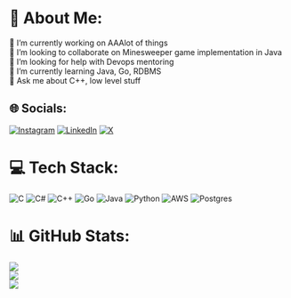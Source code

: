 # 💫 About Me:
🔭 I’m currently working on AAAlot of things<br>👯 I’m looking to collaborate on Minesweeper game implementation in Java<br>🤝 I’m looking for help with Devops mentoring<br>🌱 I’m currently learning Java, Go, RDBMS<br>💬 Ask me about C++, low level stuff<br>


## 🌐 Socials:
[![Instagram](https://img.shields.io/badge/Instagram-%23E4405F.svg?logo=Instagram&logoColor=white)](https://instagram.com/zyad060) [![LinkedIn](https://img.shields.io/badge/LinkedIn-%230077B5.svg?logo=linkedin&logoColor=white)](https://linkedin.com/in/zyad-al-saeed-55043a24a) [![X](https://img.shields.io/badge/X-black.svg?logo=X&logoColor=white)](https://x.com/ZyadAKAozzy) 

# 💻 Tech Stack:
![C](https://img.shields.io/badge/c-%2300599C.svg?style=flat&logo=c&logoColor=white) ![C#](https://img.shields.io/badge/c%23-%23239120.svg?style=flat&logo=csharp&logoColor=white) ![C++](https://img.shields.io/badge/c++-%2300599C.svg?style=flat&logo=c%2B%2B&logoColor=white) ![Go](https://img.shields.io/badge/go-%2300ADD8.svg?style=flat&logo=go&logoColor=white) ![Java](https://img.shields.io/badge/java-%23ED8B00.svg?style=flat&logo=openjdk&logoColor=white) ![Python](https://img.shields.io/badge/python-3670A0?style=flat&logo=python&logoColor=ffdd54) ![AWS](https://img.shields.io/badge/AWS-%23FF9900.svg?style=flat&logo=amazon-aws&logoColor=white) ![Postgres](https://img.shields.io/badge/postgres-%23316192.svg?style=flat&logo=postgresql&logoColor=white)
# 📊 GitHub Stats:
![](https://github-readme-stats.vercel.app/api?username=Ozzy-ZY&theme=prussian&hide_border=true&include_all_commits=false&count_private=false)<br/>
![](https://github-readme-streak-stats.herokuapp.com/?user=Ozzy-ZY&theme=prussian&hide_border=true)<br/>
![](https://github-readme-stats.vercel.app/api/top-langs/?username=Ozzy-ZY&theme=prussian&hide_border=true&include_all_commits=false&count_private=false&layout=compact)

<!-- Proudly created with GPRM ( https://gprm.itsvg.in ) -->

